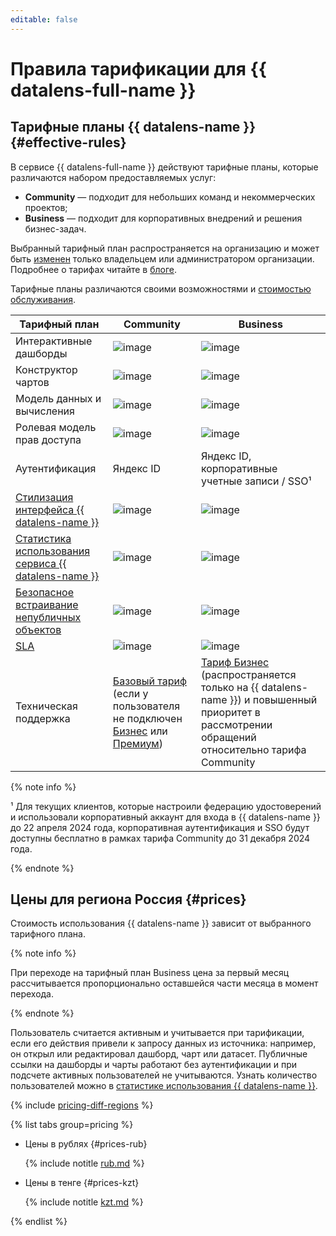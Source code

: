 ```yaml
---
editable: false
---
```


# Правила тарификации для {{ datalens-full-name }}



## Тарифные планы {{ datalens-name }} {#effective-rules}

В сервисе {{ datalens-full-name }} действуют тарифные планы, которые различаются набором предоставляемых услуг:

* **Community** — подходит для небольших команд и некоммерческих проектов;
* **Business** — подходит для корпоративных внедрений и решения бизнес-задач.

Выбранный тарифный план распространяется на организацию и может быть [изменен](./settings/service-plan.md#change-service-plan) только владельцем или администратором организации. Подробнее о тарифах читайте в [блоге](https://yandex.cloud/ru/blog/posts/2024/03/datalens-tariffs).

Тарифные планы различаются своими возможностями и [стоимостью обслуживания](#prices).

**Тарифный план**  | **Community** | **Business**
------------------ |---------------|---------------
Интерактивные дашборды | ![image](../_assets/common/yes.svg) | ![image](../_assets/common/yes.svg)   
Конструктор чартов | ![image](../_assets/common/yes.svg) | ![image](../_assets/common/yes.svg)   
Модель данных и вычисления | ![image](../_assets/common/yes.svg) | ![image](../_assets/common/yes.svg)   
Ролевая модель прав доступа | ![image](../_assets/common/yes.svg) | ![image](../_assets/common/yes.svg)   
Аутентификация | Яндекс ID | Яндекс ID, корпоративные учетные записи / SSO¹
[Стилизация интерфейса {{ datalens-name }}](./settings/ui-customization.md) | ![image](../_assets/common/no.svg) | ![image](../_assets/common/yes.svg) 
[Статистика использования сервиса {{ datalens-name }}](./operations/connection/create-usage-tracking.md) | ![image](../_assets/common/no.svg) | ![image](../_assets/common/yes.svg) 
[Безопасное встраивание непубличных объектов](./security/private-embedded-objects.md) | ![image](../_assets/common/no.svg) | ![image](../_assets/common/yes.svg) 
[SLA](https://yandex.ru/legal/cloud_sla_datalens) | ![image](../_assets/common/no.svg) | ![image](../_assets/common/yes.svg)  
Техническая поддержка | [Базовый тариф](../support/pricing.md#base) (если у пользователя не подключен [Бизнес](../support/pricing.md#business) или [Премиум](../support/pricing.md#premium)) | [Тариф Бизнес](../support/pricing.md#business) (распространяется только на {{ datalens-name }}) и повышенный приоритет в рассмотрении обращений относительно тарифа Community

{% note info %}

¹ Для текущих клиентов, которые настроили федерацию удостоверений и использовали корпоративный аккаунт для входа в {{ datalens-name }} до 22 апреля 2024 года, корпоративная аутентификация и SSO будут доступны бесплатно в рамках тарифа Community до 31 декабря 2024 года.

{% endnote %}

## Цены для региона Россия {#prices}

Стоимость использования {{ datalens-name }} зависит от выбранного тарифного плана.

{% note info %}

При переходе на тарифный план Business цена за первый месяц рассчитывается пропорционально оставшейся части месяца в момент перехода.

{% endnote %}

Пользователь считается активным и учитывается при тарификации, если его действия привели к запросу данных из источника: например, он открыл или редактировал дашборд, чарт или датасет. Публичные ссылки на дашборды и чарты работают без аутентификации и при подсчете активных пользователей не учитываются. Узнать количество пользователей можно в [статистике использования {{ datalens-name }}]((./operations/connection/create-usage-tracking.md)).


{% include [pricing-diff-regions](../_includes/pricing-diff-regions.md) %}

{% list tabs group=pricing %}

- Цены в рублях {#prices-rub}

  {% include notitle [rub.md](../_pricing/datalens/rub.md) %}

- Цены в тенге {#prices-kzt}

  {% include notitle [kzt.md](../_pricing/datalens/kzt.md) %}

{% endlist %}


